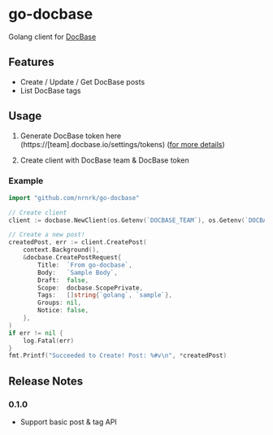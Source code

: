 # go-docbase

Golang client for [DocBase](https://docbase.io/)

## Features

- Create / Update / Get DocBase posts
- List DocBase tags

## Usage

1. Generate DocBase token here (https://[team].docbase.io/settings/tokens) ([for more details](https://help.docbase.io/posts/45703#%E3%82%A2%E3%82%AF%E3%82%BB%E3%82%B9%E3%83%88%E3%83%BC%E3%82%AF%E3%83%B3%E4%BD%9C%E6%88%90%E6%96%B9%E6%B3%95))

2. Create client with DocBase team & DocBase token

### Example

```go
import "github.com/nrnrk/go-docbase"

// Create client
client := docbase.NewClient(os.Getenv(`DOCBASE_TEAM`), os.Getenv(`DOCBASE_TOKEN`))

// Create a new post!
createdPost, err := client.CreatePost(
    context.Background(),
    &docbase.CreatePostRequest{
        Title:  `From go-docbase`,
        Body:   `Sample Body`,
        Draft:  false,
        Scope:  docbase.ScopePrivate,
        Tags:   []string{`golang`, `sample`},
        Groups: nil,
        Notice: false,
    },
)
if err != nil {
    log.Fatal(err)
}
fmt.Printf("Succeeded to Create! Post: %#v\n", *createdPost)
```

## Release Notes

### 0.1.0

- Support basic post & tag API
